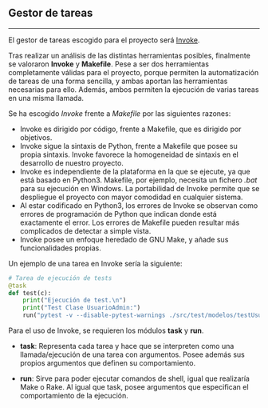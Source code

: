 ## Gestor de tareas

---

El gestor de tareas escogido para el proyecto será [Invoke](http://www.pyinvoke.org/).

Tras realizar un análisis de las distintas herramientas posibles, finalmente se valoraron **Invoke** y **Makefile**. Pese a ser dos herramientas completamente válidas para el proyecto, porque permiten la automatización de tareas de una forma sencilla, y ambas aportan las herramientas necesarias para ello. Además, ambos permiten la ejecución de varias tareas en una misma llamada.

Se ha escogido *Invoke* frente a *Makefile* por las siguientes razones:

* Invoke es dirigido por código, frente a Makefile, que es dirigido por objetivos.
* Invoke sigue la sintaxis de Python, frente a Makefile que posee su propia sintaxis. Invoke favorece la homogeneidad de sintaxis en el desarrollo de nuestro proyecto.
* Invoke es independiente de la plataforma en la que se ejecute, ya que está basado en Python3. Makefile, por ejemplo, necesita un fichero *.bat* para su ejecución en Windows. La portabilidad de Invoke permite que se despliegue el proyecto con mayor comodidad en cualquier sistema.
* Al estar codificado en Python3, los errores de Invoke se observan como errores de programación de Python que indican donde está exactamente el error. Los errores de Makefile pueden resultar más complicados de detectar a simple vista.
* Invoke posee un enfoque heredado de GNU Make, y añade sus funcionalidades propias.

Un ejemplo de una tarea en Invoke sería la siguiente:

```Python
# Tarea de ejecución de tests
@task
def test(c):
	print("Ejecución de test.\n")
	print("Test Clase UsuarioAdmin:")
	run("pytest -v --disable-pytest-warnings ./src/test/modelos/testUsuarioAdmin.py")
```

Para el uso de Invoke, se requieren los módulos **task** y **run**.

* **task**: Representa cada tarea y hace que se interpreten como una llamada/ejecución de una tarea con argumentos. Posee además sus propios argumentos que definen su comportamiento.

* **run**: Sirve para poder ejecutar comandos de shell, igual que realizaría Make o Rake. Al igual que task, posee argumentos que especifican el comportamiento de la ejecución.
